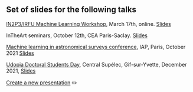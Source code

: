 ## Set of slides for the following talks

[IN2P3/IRFU Machine Learning Workshop](https://indico.in2p3.fr/event/22938/), March 17th, online. [Slides](https://b-remy.github.io/talks/in2p3_2021)

InTheArt seminars, October 12th, CEA Paris-Saclay. [Slides](https://b-remy.github.io/talks/ITA2021)

[Machine learning in astronomical surveys conference](https://ml-iap2021.sciencesconf.org/), IAP, Paris, October 2021 [Slides](https://b-remy.github.io/talks/ML-IAP2021)

[Udopia Doctoral Students Day](https://dataia.eu/evenements/1ere-journee-annuelle-des-etudiants-udopia), Central Supélec, Gif-sur-Yvette, December 2021, [Slides](https://b-remy.github.io/talks/UDOPIA2021)

[Create a new presentation](https://github.com/b-remy/talks/blob/main/new_talk.md) :pencil2: